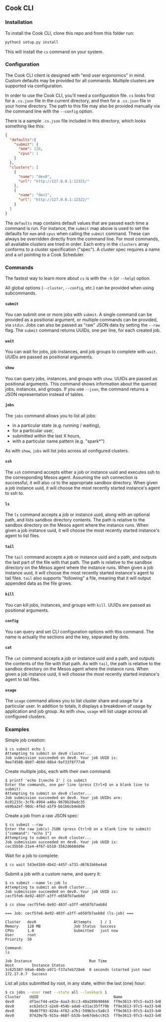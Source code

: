 ## Cook CLI

### Installation

To install the Cook CLI, clone this repo and from this folder run:

```bash
python3 setup.py install
```

This will install the `cs` command on your system.

### Configuration

The Cook CLI client is designed with "end user ergonomics" in mind. 
Custom defaults may be provided for all commands. 
Multiple clusters are supported via configuration.

In order to use the Cook CLI, you’ll need a configuration file. 
`cs` looks first for a `.cs.json` file in the current directory, and then for a `.cs.json` file in your home directory. 
The path to this file may also be provided manually via the command line with the `--config` option.

There is a sample `.cs.json` file included in this directory, which looks something like this:

```json
{
  "defaults":{
    "submit": {
      "mem": 128,
      "cpus": 1
    }
  },
  "clusters": [
    {
      "name": "dev0",
      "url": "http://127.0.0.1:12321/"
    },
    {
      "name": "dev1",
      "url": "http://127.0.0.1:12322/"
    }
  ]
}
```

The `defaults` map contains default values that are passed each time a command is run. 
For instance, the `submit` map above is used to set the defaults for `mem` and `cpus` when calling the `submit` command. 
These can always be overridden directly from the command line. 
For most commands, all available clusters are tried in order. 
Each entry in the `clusters` array conforms to a cluster specification ("spec"). 
A cluster spec requires a name and a url pointing to a Cook Scheduler.

### Commands

The fastest way to learn more about `cs` is with the `-h` (or `--help`) option.

All global options (`--cluster`, `--config`, etc.) can be provided when using subcommands.

#### `submit`

You can submit one or more jobs with `submit`. 
A single command can be provided as a positional argument, or multiple commands can be provided, via `stdin`. 
Jobs can also be passed as "raw" JSON data by setting the `--raw` flag. 
The `submit` command returns UUIDs, one per line, for each created job.

#### `wait`

You can wait for jobs, job instances, and job groups to complete with `wait`. 
UUIDs are passed as positional arguments.

#### `show`

You can query jobs, instances, and groups with `show`. 
UUIDs are passed as positional arguments. 
This command shows information about the queried jobs, instances, and groups. 
If you use `--json`, the command returns a JSON representation instead of tables.

#### `jobs`

The `jobs` command allows you to list all jobs:

- in a particular state (e.g. running / waiting),
- for a particular user,
- submitted within the last X hours,
- with a particular name pattern (e.g. "spark*")

As with `show`, `jobs` will list jobs across all configured clusters.

#### `ssh`

The `ssh` command accepts either a job or instance uuid and executes ssh to the corresponding Mesos agent.
Assuming the ssh connection is successful, it will also `cd` to the appropriate sandbox directory.
When given a job instance uuid, it will choose the most recently started instance's agent to ssh to.

#### `ls`

The `ls` command accepts a job or instance uuid, along with an optional path, and lists sandbox directory contents.
The path is relative to the sandbox directory on the Mesos agent where the instance runs.
When given a job instance uuid, it will choose the most recently started instance's agent to list files.

#### `tail`

The `tail` command accepts a job or instance uuid and a path, and outputs the last part of the file with that path.
The path is relative to the sandbox directory on the Mesos agent where the instance runs.
When given a job instance uuid, it will choose the most recently started instance's agent to tail files.
`tail` also supports "following" a file, meaning that it will output appended data as the file grows.

#### `kill`

You can kill jobs, instances, and groups with `kill`. 
UUIDs are passed as positional arguments.

#### `config`

You can query and set CLI configuration options with this command. 
The name is actually the sections and the key, separated by dots.

#### `cat`

The `cat` command accepts a job or instance uuid and a path, and outputs the contents of the file with that path.
As with `tail`, the path is relative to the sandbox directory on the Mesos agent where the instance runs.
When given a job instance uuid, it will choose the most recently started instance's agent to tail files.

#### `usage`

The `usage` command allows you to list cluster share and usage for a particular user.
In addition to totals, it displays a breakdown of usage by application and job group.
As with `show`, `usage` will list usage across all configured clusters.

### Examples

Simple job creation:
```shell
$ cs submit echo 1
Attempting to submit on dev0 cluster...
Job submission succeeded on dev0. Your job UUID is:
9ee74508-8b07-4b9d-88b4-9af33f8f77a0
```

Create multiple jobs, each with their own command:
```shell
$ printf 'echo 1\necho 2' | cs submit
Enter the commands, one per line (press Ctrl+D on a blank line to submit)
Attempting to submit on dev0 cluster...
Job submission succeeded on dev0. Your job UUIDs are:
6c01233c-3cf6-4994-a48a-9678b20adc35
eb9ba2ef-90dc-4f6d-a5f9-bb1b6cb4ebd9
```

Create a job from a raw JSON spec:
```shell
$ cs submit --raw
Enter the raw job(s) JSON (press Ctrl+D on a blank line to submit)
{"command": "echo 1"}
Attempting to submit on dev0 cluster...
Job submission succeeded on dev0. Your job UUID is:
cec35b58-21e4-4f67-b510-3562d660dd9e
```

Wait for a job to complete:
```shell
$ cs wait 543ed1b9-db42-445f-a731-d6761b66e4a8
```

Submit a job with a custom name, and query it:
```
$ cs submit --name ls-job ls
Attempting to submit on dev0 cluster...
Job submission succeeded on dev0. Your job UUID is:
cecf5fe6-8e92-403f-a3ff-e658fb7aeb8d

$ cs show cecf5fe6-8e92-403f-a3ff-e658fb7aeb8d

=== Job: cecf5fe6-8e92-403f-a3ff-e658fb7aeb8d (ls-job) ===

Cluster   dev0                 Attempts    1 / 1
Memory    128 MB               Job Status  Success
CPUs      1.0                  Submitted   just now
User      root                 
Priority  50                   

Command:
ls

Job Instance                          Run Time                      Host        Instance Status
3c625387-b9a6-40db-a971-f37a7eb728e6  0 seconds (started just now)  172.17.0.7  Success
```

List all jobs submitted by root, in any state, within the last (one) hour:
```bash
$ cs jobs --user root --state all --lookback 1
Cluster    UUID                                  Name                                  Memory      CPUs    Priority  Attempts    Submitted       Command    Job Status
dev0       df1ecf44-e42e-4aa3-8cc3-40a289b98666  ff9e3613-97c5-4a33-b4bd-5194fae9c29e  128 MB         1          50  1 / 1       44 minutes ago  exit 1     Failed
dev0       ec62e5c3-a2e0-454b-ada6-e31ac35ff79b  ff9e3613-97c5-4a33-b4bd-5194fae9c29e  128 MB         1          50  1 / 1       44 minutes ago  ls         Success
dev0       9bd67f93-824a-4f82-a7b1-599b3cc5a8c3  ff9e3613-97c5-4a33-b4bd-5194fae9c29e  128 MB         1          50  1 / 1       44 minutes ago  sleep 60   Success
dev0       07420e7b-915a-468f-b53b-be67debcc915  ff9e3613-97c5-4a33-b4bd-5194fae9c29e  128 MB         1          50  0 / 1       44 minutes ago  ls         Waiting
```
